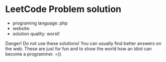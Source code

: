 # LeetCode Problem solution

- programing language: php
- website: 
- solution quality: worst!

Danger! Do not use these solutions! You can usually find better answers on the web. These are just for fun and to show the world how an idiot can become a programmer. =))
